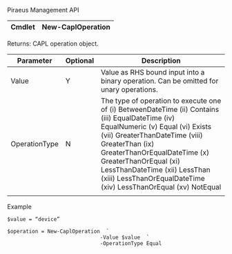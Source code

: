 ﻿Piraeus Management API

| Cmdlet | New-CaplOperation |
|--------|-------------------|


Returns: CAPL operation object.

| **Parameter** | **Optional** | **Description**                                                                                                                                                                                                                                                                                                                                   |
|---------------|--------------|---------------------------------------------------------------------------------------------------------------------------------------------------------------------------------------------------------------------------------------------------------------------------------------------------------------------------------------------------|
| Value         | Y            | Value as RHS bound input into a binary operation. Can be omitted for unary operations.                                                                                                                                                                                                                                                            |
| OperationType | N            | The type of operation to execute one of (i) BetweenDateTime (ii) Contains (iii) EqualDateTime (iv) EqualNumeric (v) Equal (vi) Exists (vii) GreaterThanDateTime (viii) GreaterThan (ix) GreaterThanOrEqualDateTime (x) GreaterThanOrEqual (xi) LessThanDateTime (xii) LessThan (xiii) LessThanOrEqualDateTime (xiv) LessThanOrEqual (xv) NotEqual |
|               |              |                                                                                                                                                                                                                                                                                                                                                                                                                                                                                                                                                                                                                                                                                             |

Example
```
$value = “device”

$operation = New-CaplOperation  `
                              -Value $value  `
                              -OperationType Equal
```

